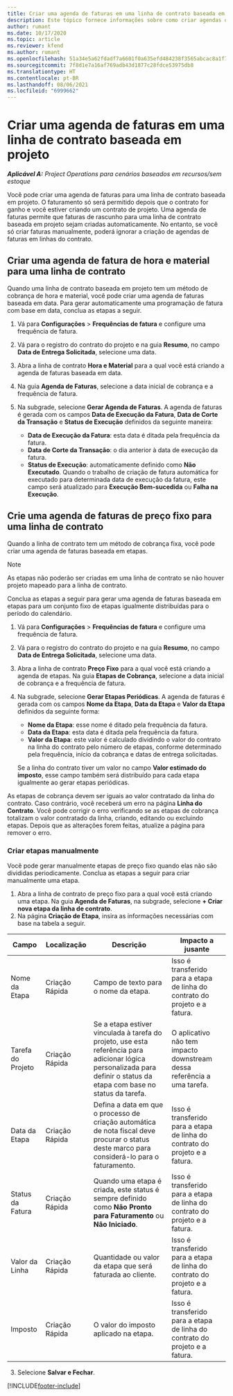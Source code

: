 ```yaml
---
title: Criar uma agenda de faturas em uma linha de contrato baseada em projeto
description: Este tópico fornece informações sobre como criar agendas de faturas e etapas em linhas de contrato.
author: rumant
ms.date: 10/17/2020
ms.topic: article
ms.reviewer: kfend
ms.author: rumant
ms.openlocfilehash: 51a34e5a62fdadf7a6601f0a635efd484238f3565abcac8a1f7de3d49cebf23e
ms.sourcegitcommit: 7f8d1e7a16af769adb43d1877c28fdce53975db8
ms.translationtype: HT
ms.contentlocale: pt-BR
ms.lasthandoff: 08/06/2021
ms.locfileid: "6999662"
---
```

# <a name="create-an-invoice-schedule-on-a-project-based-contract-line"></a>Criar uma agenda de faturas em uma linha de contrato baseada em projeto 

_**Aplicável A:** Project Operations para cenários baseados em recursos/sem estoque_

Você pode criar uma agenda de faturas para uma linha de contrato baseada em projeto. O faturamento só será permitido depois que o contrato for ganho e você estiver criando um contrato de projeto. Uma agenda de faturas permite que faturas de rascunho para uma linha de contrato baseada em projeto sejam criadas automaticamente. No entanto, se você só criar faturas manualmente, poderá ignorar a criação de agendas de faturas em linhas do contrato.

## <a name="create-a-time-and-material-invoice-schedule-for-a-contract-line"></a>Criar uma agenda de fatura de hora e material para uma linha de contrato

Quando uma linha de contrato baseada em projeto tem um método de cobrança de hora e material, você pode criar uma agenda de faturas baseada em data. Para gerar automaticamente uma programação de fatura com base em data, conclua as etapas a seguir.

1. Vá para **Configurações** > **Frequências de fatura** e configure uma frequência de fatura.
2. Vá para o registro do contrato do projeto e na guia **Resumo**, no campo **Data de Entrega Solicitada**, selecione uma data.
3. Abra a linha de contrato **Hora e Material** para a qual você está criando a agenda de faturas baseada em data. 
4. Na guia **Agenda de Faturas**, selecione a data inicial de cobrança e a frequência de fatura.
5. Na subgrade, selecione **Gerar Agenda de Faturas**. A agenda de faturas é gerada com os campos **Data de Execução da Fatura**, **Data de Corte da Transação** e **Status de Execução** definidos da seguinte maneira:

    - **Data de Execução da Fatura**: esta data é ditada pela frequência da fatura.
    - **Data de Corte da Transação**: o dia anterior à data de execução da fatura.
    - **Status de Execução**: automaticamente definido como **Não Executado**. Quando o trabalho de criação de fatura automática for executado para determinada data de execução da fatura, este campo será atualizado para **Execução Bem-sucedida** ou **Falha na Execução**.

## <a name="create-a-fixed-price-invoice-schedule-for-a-contract-line"></a>Crie uma agenda de faturas de preço fixo para uma linha de contrato

Quando a linha de contrato tem um método de cobrança fixa, você pode criar uma agenda de faturas baseada em etapas. 

> [!NOTE]
> As etapas não poderão ser criadas em uma linha de contrato se não houver projeto mapeado para a linha de contrato.

Conclua as etapas a seguir para gerar uma agenda de faturas baseada em etapas para um conjunto fixo de etapas igualmente distribuídas para o período do calendário.

1. Vá para **Configurações** > **Frequências de fatura** e configure uma frequência de fatura.
2. Vá para o registro do contrato do projeto e na guia **Resumo**, no campo **Data de Entrega Solicitada**, selecione uma data.
3. Abra a linha de contrato **Preço Fixo** para a qual você está criando a agenda de etapas. Na guia **Etapas de Cobrança**, selecione a data inicial de cobrança e a frequência de fatura. 
4. Na subgrade, selecione **Gerar Etapas Periódicas**. A agenda de faturas é gerada com os campos **Nome da Etapa**, **Data da Etapa** e **Valor da Etapa** definidos da seguinte forma:

    - **Nome da Etapa**: esse nome é ditado pela frequência da fatura.
    - **Data da Etapa**: esta data é ditada pela frequência da fatura.
    - **Valor da Etapa**: este valor é calculado dividindo o valor do contrato na linha do contrato pelo número de etapas, conforme determinado pela frequência, início da cobrança e datas de entrega solicitadas.

    Se a linha do contrato tiver um valor no campo **Valor estimado do imposto**, esse campo também será distribuído para cada etapa igualmente ao gerar etapas periódicas.

As etapas de cobrança devem ser iguais ao valor contratado da linha do contrato. Caso contrário, você receberá um erro na página **Linha do Contrato**. Você pode corrigir o erro verificando se as etapas de cobrança totalizam o valor contratado da linha, criando, editando ou excluindo etapas. Depois que as alterações forem feitas, atualize a página para remover o erro.

### <a name="manually-create-milestones"></a>Criar etapas manualmente

Você pode gerar manualmente etapas de preço fixo quando elas não são divididas periodicamente. Conclua as etapas a seguir para criar manualmente uma etapa.

1. Abra a linha de contrato de preço fixo para a qual você está criando uma etapa. Na guia **Agenda de Faturas**, na subgrade, selecione **+ Criar nova etapa da linha de contrato**. 
2. Na página **Criação de Etapa**, insira as informações necessárias com base na tabela a seguir.

| Campo | Localização | Descrição | Impacto a jusante |
| --- | --- | --- | --- |
| Nome da Etapa | Criação Rápida | Campo de texto para o nome da etapa. | Isso é transferido para a etapa de linha do contrato do projeto e a fatura. |
| Tarefa do Projeto | Criação Rápida | Se a etapa estiver vinculada à tarefa do projeto, use esta referência para adicionar lógica personalizada para definir o status da etapa com base no status da tarefa. | O aplicativo não tem impacto downstream dessa referência a uma tarefa. |
| Data da Etapa | Criação Rápida | Defina a data em que o processo de criação automática de nota fiscal deve procurar o status deste marco para considerá-lo para o faturamento. | Isso é transferido para a etapa de linha do contrato do projeto e a fatura. |
| Status da Fatura | Criação Rápida | Quando uma etapa é criada, este status é sempre definido como **Não Pronto para Faturamento** ou **Não Iniciado**. | Isso é transferido para a etapa de linha do contrato do projeto e a fatura. |
| Valor da Linha | Criação Rápida | Quantidade ou valor da etapa que será faturada ao cliente. | Isso é transferido para a etapa de linha do contrato do projeto e a fatura. |
| Imposto | Criação Rápida | O valor do imposto aplicado na etapa. | Isso é transferido para a etapa de linha do contrato do projeto e a fatura. |

3. Selecione **Salvar e Fechar**.


[!INCLUDE[footer-include](../includes/footer-banner.md)]